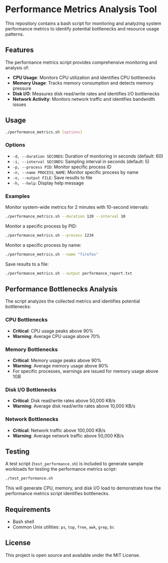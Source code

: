 # Performance Metrics Analysis Tool

This repository contains a bash script for monitoring and analyzing system performance metrics to identify potential bottlenecks and resource usage patterns.

## Features

The performance metrics script provides comprehensive monitoring and analysis of:

- **CPU Usage**: Monitors CPU utilization and identifies CPU bottlenecks
- **Memory Usage**: Tracks memory consumption and detects memory pressure
- **Disk I/O**: Measures disk read/write rates and identifies I/O bottlenecks
- **Network Activity**: Monitors network traffic and identifies bandwidth issues

## Usage

```bash
./performance_metrics.sh [options]
```

### Options

- `-d, --duration SECONDS`: Duration of monitoring in seconds (default: 60)
- `-i, --interval SECONDS`: Sampling interval in seconds (default: 5)
- `-p, --process PID`: Monitor specific process ID
- `-n, --name PROCESS_NAME`: Monitor specific process by name
- `-o, --output FILE`: Save results to file
- `-h, --help`: Display help message

### Examples

Monitor system-wide metrics for 2 minutes with 10-second intervals:
```bash
./performance_metrics.sh --duration 120 --interval 10
```

Monitor a specific process by PID:
```bash
./performance_metrics.sh --process 1234
```

Monitor a specific process by name:
```bash
./performance_metrics.sh --name "firefox"
```

Save results to a file:
```bash
./performance_metrics.sh --output performance_report.txt
```

## Performance Bottlenecks Analysis

The script analyzes the collected metrics and identifies potential bottlenecks:

### CPU Bottlenecks

- **Critical**: CPU usage peaks above 90%
- **Warning**: Average CPU usage above 70%

### Memory Bottlenecks

- **Critical**: Memory usage peaks above 90%
- **Warning**: Average memory usage above 80%
- For specific processes, warnings are issued for memory usage above 1GB

### Disk I/O Bottlenecks

- **Critical**: Disk read/write rates above 50,000 KB/s
- **Warning**: Average disk read/write rates above 10,000 KB/s

### Network Bottlenecks

- **Critical**: Network traffic above 100,000 KB/s
- **Warning**: Average network traffic above 50,000 KB/s

## Testing

A test script (`test_performance.sh`) is included to generate sample workloads for testing the performance metrics script:

```bash
./test_performance.sh
```

This will generate CPU, memory, and disk I/O load to demonstrate how the performance metrics script identifies bottlenecks.

## Requirements

- Bash shell
- Common Unix utilities: `ps`, `top`, `free`, `awk`, `grep`, `bc`

## License

This project is open source and available under the MIT License.